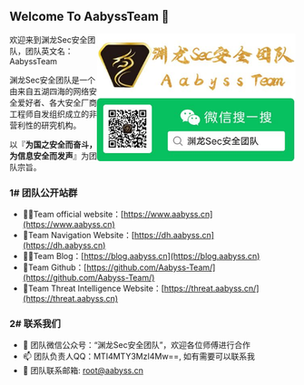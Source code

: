## Welcome To AabyssTeam 👋

<img align='right' src="./TeamLogo-New.jpg" width="350">

欢迎来到渊龙Sec安全团队，团队英文名：AabyssTeam

渊龙Sec安全团队是一个由来自五湖四海的网络安全爱好者、各大安全厂商工程师自发组织成立的非营利性的研究机构。

以『**为国之安全而奋斗，为信息安全而发声**』为团队宗旨。

### 1# 团队公开站群

- 🙋‍♀️Team official website：[https://www.aabyss.cn](https://www.aabyss.cn)
- 🌈Team Navigation Website：[https://dh.aabyss.cn](https://dh.aabyss.cn)
- 👩‍💻Team Blog：[https://blog.aabyss.cn](https://blog.aabyss.cn)
- 🍿Team Github：[https://github.com/Aabyss-Team/](https://github.com/Aabyss-Team/)
- 🧙Team Threat Intelligence Website：[https://threat.aabyss.cn/](https://threat.aabyss.cn)

### 2# 联系我们

- 💞️ 团队微信公众号：“渊龙Sec安全团队”，欢迎各位师傅进行合作
- 📫 团队负责人QQ：MTI4MTY3MzI4Mw==, 如有需要可以联系我
- 👋 团队联系邮箱: root@aabyss.cn

